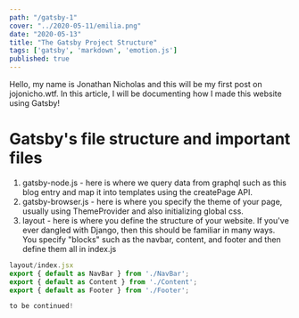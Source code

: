 ```yaml
---
path: "/gatsby-1"
cover: "../2020-05-11/emilia.png"
date: "2020-05-13"
title: "The Gatsby Project Structure"
tags: ['gatsby', 'markdown', 'emotion.js']
published: true
---
```


Hello, my name is Jonathan Nicholas and this will be my first post on jojonicho.wtf. In this article, I will be documenting how I made this website using Gatsby!

# Gatsby's file structure and important files
1. gatsby-node.js - here is where we query data from graphql such as this blog entry and map it into templates using the createPage API.
2. gatsby-browser.js - here is where you specify the theme of your page, usually using ThemeProvider and also initializing global css.
3. layout - here is where you define the structure of your website. If you've ever dangled with Django, then this should be familiar in many ways. You specify "blocks" such as the navbar, content, and footer and then define them all in index.js

```jsx
layout/index.jsx
export { default as NavBar } from './NavBar';
export { default as Content } from './Content';
export { default as Footer } from './Footer';

to be continued!